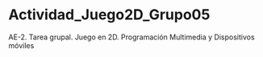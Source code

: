 # Actividad_Juego2D_Grupo05
AE-2. Tarea grupal. Juego en 2D. Programación Multimedia y Dispositivos móviles
